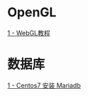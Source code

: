 
# OpenGL

[1 - WebGL教程](./webgl/index.md)

# 数据库

[1 - Centos7 安装 Mariadb](./db/install_mariadb.md)